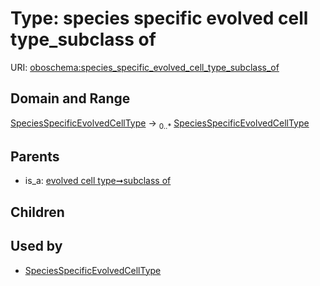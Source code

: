 
# Type: species specific evolved cell type_subclass of




URI: [oboschema:species_specific_evolved_cell_type_subclass_of](http://purl.obolibrary.org/oboschema/species_specific_evolved_cell_type_subclass_of)


## Domain and Range

[SpeciesSpecificEvolvedCellType](SpeciesSpecificEvolvedCellType.md) ->  <sub>0..*</sub> [SpeciesSpecificEvolvedCellType](SpeciesSpecificEvolvedCellType.md)

## Parents

 *  is_a: [evolved cell type➞subclass of](evolved_cell_type_subclass_of.md)

## Children


## Used by

 * [SpeciesSpecificEvolvedCellType](SpeciesSpecificEvolvedCellType.md)
